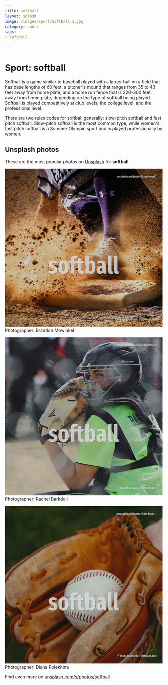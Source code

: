 ```yaml
---
title: softball
layout: splash
image: /images/sport/softball.1.jpg
category: sport
tags:
- softball

---
```

# Sport: softball

Softball is a game similar to baseball played with a larger ball  on a field that has base lengths 
of 60 feet, a pitcher's mound that ranges from 35 to 43   feet away from home plate, and a home run 
fence that is 220–300 feet away from home plate, depending on the type of softball being played.
Softball is played competitively at club levels, the college level, and the professional level.

There are two rules codes for softball generally: slow-pitch softball and fast pitch softball.
Slow-pitch softball is the most common type, while women's fast pitch softball is a Summer Olympic 
sport and is played professionally by women.

 
## Unsplash photos
These are the most popular photos on [Unsplash](https://unsplash.com) for **softball**.
 
![softball](/images/sport/softball.1.jpg)
Photographer:  Brandon Mowinkel
 
![softball](/images/sport/softball.2.jpg)
Photographer:  Rachel Barkdoll
 
![softball](/images/sport/softball.3.jpg)
Photographer:  Diana Polekhina
 
Find even more on [unsplash.com/s/photos/softball](https://unsplash.com/s/photos/softball)
 
